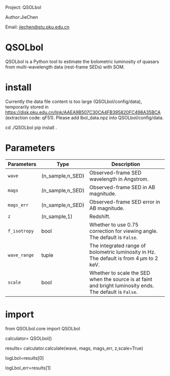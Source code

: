 Project: QSOLbol

Author:JieChen

Email: jiechen@stu.pku.edu.cn

# QSOLbol

QSOLbol is a Python tool to estimate the bolometric luminosity of quasars from multi-wavelength data (rest-frame SEDs) with SOM.


# install 
Currently the data file content is too large (QSOLbol/config/data), temporarily stored in https://disk.pku.edu.cn/link/AAEA9B507C30CA4FB395820FC498A35BCA (extraction code: qF51). Please add lbol_data.npz into QSOLbol/config/data.

cd ./QSOLbol
pip install .

# Parameters
| **Parameters**   | **Type**         | **Description**                                                                 |
|------------------|------------------|---------------------------------------------------------------------------------|
| `wave`           | (n_sample,n_SED)      | Observed-frame SED wavelength in Angstrom.                                      |
| `mags`           | (n_sample,n_SED)     | Observed-frame SED in AB magnitude.                                            |
| `mags_err`       | (n_sample,n_SED)      | Observed-frame SED error in AB magnitude.                                      |
| `z`              | (n_sample,1)    | Redshift.                                                                      |
| `f_isotropy`     | bool             | Whether to use 0.75 correction for viewing angle. The default is `False`.     |
| `wave_range`     | tuple            | The integrated range of bolometric luminosity in Hz. The default is from 4 µm to 2 keV. |
| `scale`          | bool             | Whether to scale the SED when the source is at faint and bright luminosity ends. The default is `False`.|



# import
from QSOLbol.core import QSOLbol

calculator= QSOLbol()

results= calculator.calculate(wave, mags, mags_err, z,scale=True)

logLbol=results[0]

logLbol_err=results[1]


